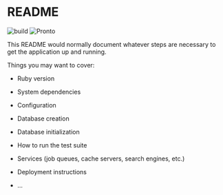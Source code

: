 # README

![build](https://github.com/uekkee/meetomeal/workflows/build/badge.svg)
![Pronto](https://github.com/uekkee/meetomeal/workflows/Pronto/badge.svg)


This README would normally document whatever steps are necessary to get the
application up and running.

Things you may want to cover:

* Ruby version

* System dependencies

* Configuration

* Database creation

* Database initialization

* How to run the test suite

* Services (job queues, cache servers, search engines, etc.)

* Deployment instructions

* ...
